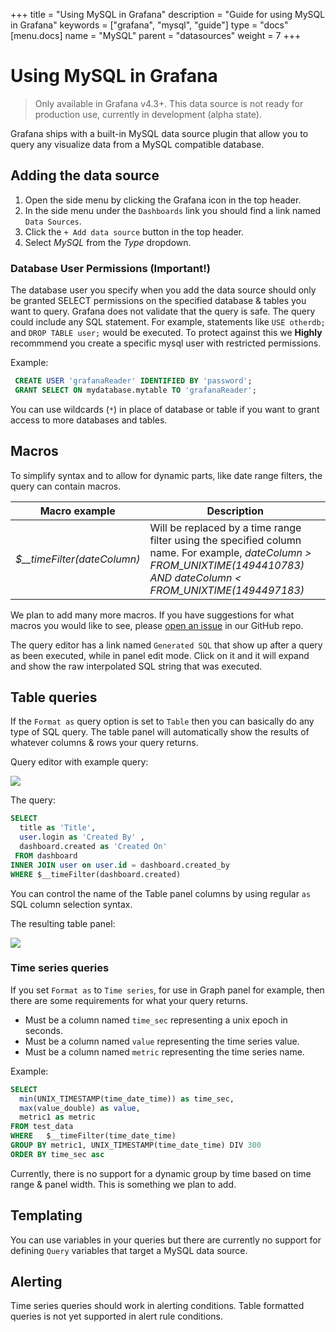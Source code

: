 +++
title = "Using MySQL in Grafana"
description = "Guide for using MySQL in Grafana"
keywords = ["grafana", "mysql", "guide"]
type = "docs"
[menu.docs]
name = "MySQL"
parent = "datasources"
weight = 7
+++

# Using MySQL in Grafana

> Only available in Grafana v4.3+. This data source is not ready for
> production use, currently in development (alpha state).

Grafana ships with a built-in MySQL data source plugin that allow you to query any visualize
data from a MySQL compatible database.

## Adding the data source

1. Open the side menu by clicking the Grafana icon in the top header.
2. In the side menu under the `Dashboards` link you should find a link named `Data Sources`.
3. Click the `+ Add data source` button in the top header.
4. Select *MySQL* from the *Type* dropdown.

### Database User Permissions (Important!)

The database user you specify when you add the data source should only be granted SELECT permissions on
the specified database & tables you want to query. Grafana does not validate that the query is safe. The query
could include any SQL statement. For example, statements like `USE otherdb;` and `DROP TABLE user;` would be
executed. To protect against this we **Highly** recommmend you create a specific mysql user with
restricted permissions.

Example:

```sql
 CREATE USER 'grafanaReader' IDENTIFIED BY 'password';
 GRANT SELECT ON mydatabase.mytable TO 'grafanaReader';
```

You can use wildcards (`*`)  in place of database or table if you want to grant access to more databases and tables.

## Macros

To simplify syntax and to allow for dynamic parts, like date range filters, the query can contain macros.

Macro example | Description
------------ | -------------
*$__timeFilter(dateColumn)* | Will be replaced by a time range filter using the specified column name. For example, *dateColumn > FROM_UNIXTIME(1494410783) AND dateColumn < FROM_UNIXTIME(1494497183)*

We plan to add many more macros. If you have suggestions for what macros you would like to see, please
[open an issue](https://github.com/grafana/grafana) in our GitHub repo.

The query editor has a link named `Generated SQL` that show up after a query as been executed, while in panel edit mode. Click
on it and it will expand and show the raw interpolated SQL string that was executed.

## Table queries

If the `Format as` query option is set to `Table` then you can basically do any type of SQL query. The table panel will automatically show the results of whatever columns & rows your query returns.

Query editor with example query:

![](/img/docs/v43/mysql_table_query.png)


The query:

```sql
SELECT
  title as 'Title',
  user.login as 'Created By' ,
  dashboard.created as 'Created On'
 FROM dashboard
INNER JOIN user on user.id = dashboard.created_by
WHERE $__timeFilter(dashboard.created)
```

You can control the name of the Table panel columns by using regular `as ` SQL column selection syntax.

The resulting table panel:

![](/img/docs/v43/mysql_table.png)

### Time series queries

If you set `Format as` to `Time series`, for use in Graph panel for example, then there are some requirements for
what your query returns.

- Must be a column named `time_sec` representing a unix epoch in seconds.
- Must be a column named `value` representing the time series value.
- Must be a column named `metric` representing the time series name.

Example:

```sql
SELECT
  min(UNIX_TIMESTAMP(time_date_time)) as time_sec,
  max(value_double) as value,
  metric1 as metric
FROM test_data
WHERE   $__timeFilter(time_date_time)
GROUP BY metric1, UNIX_TIMESTAMP(time_date_time) DIV 300
ORDER BY time_sec asc
```

Currently, there is no support for a dynamic group by time based on time range & panel width.
This is something we plan to add.

## Templating

You can use variables in your queries but there are currently no support for defining `Query` variables
that target a MySQL data source.

## Alerting

Time series queries should work in alerting conditions. Table formatted queries is not yet supported in alert rule
conditions.
